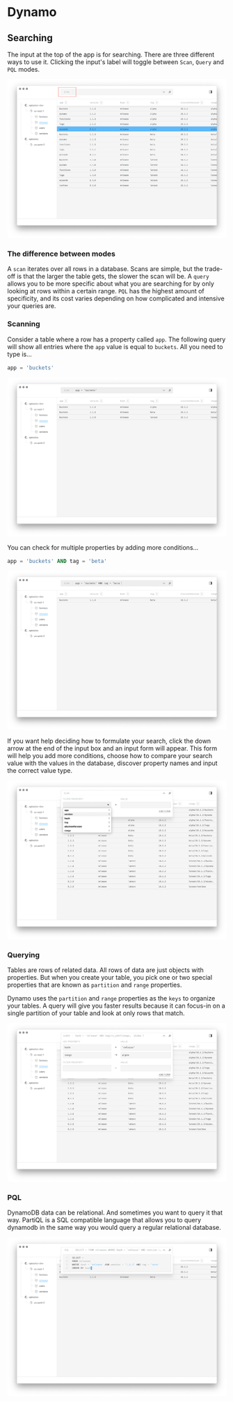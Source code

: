 # Dynamo

## Searching

The input at the top of the app is for searching. There are three different
ways to use it. Clicking the input's label will toggle between `Scan`, `Query`
and `PQL` modes.

<img src="https://raw.githubusercontent.com/optoolco/docs/master/apps/dynamo/images/input-mode.png"/>


### The difference between modes

A `scan` iterates over all rows in a database. Scans are simple, but the
trade-off is that the larger the table gets, the slower the scan will be.
A `query` allows you to be more specific about what you are searching for
by only looking at rows within a certain range. `PQL` has the highest amount
of specificity, and its cost varies depending on how complicated and intensive
your queries are.


### Scanning

Consider a table where a row has a property called `app`. The following query
will show all entries where the `app` value is equal to `buckets`. All you need
to type is...

```sql
app = 'buckets'
```

<img src="https://raw.githubusercontent.com/optoolco/docs/master/apps/dynamo/images/scan-results.png"/>

You can check for multiple properties by adding more conditions...

```sql
app = 'buckets' AND tag = 'beta'
```

<img src="https://raw.githubusercontent.com/optoolco/docs/master/apps/dynamo/images/more-scan-conditions.png"/>

If you want help deciding how to formulate your search, click the down arrow
at the end of the input box and an input form will appear. This form will help
you add more conditions, choose how to compare your search value with the values
in the database, discover property names and input the correct value type.

<img src="https://raw.githubusercontent.com/optoolco/docs/master/apps/dynamo/images/scan-form.png"/>

### Querying

Tables are rows of related data. All rows of data are just objects with properties.
But when you create your table, you pick one or two special properties that are
known as `partition` and `range` properties.

Dynamo uses the `partition` and `range` properties as the `keys` to organize your tables.
A query will give you faster results because it can focus-in on a single partition of
your table and look at only rows that match.

<img src="https://raw.githubusercontent.com/optoolco/docs/master/apps/dynamo/images/query-form.png"/>

### PQL

DynamoDB data can be relational. And sometimes you want to query it that way.
PartiQL is a SQL compatible language that allows you to query dynamodb in the
same way you would query a regular relational database.

<img src="https://raw.githubusercontent.com/optoolco/docs/master/apps/dynamo/images/pql-form.png"/>
